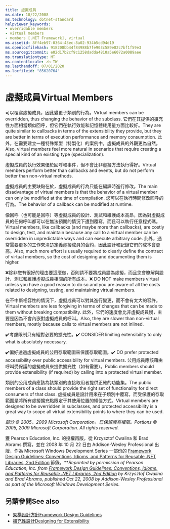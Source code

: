 ```yaml
---
title: 虛擬成員
ms.date: 10/22/2008
ms.technology: dotnet-standard
helpviewer_keywords:
- overridable members
- virtual members
- members [.NET Framework], virtual
ms.assetid: 8ff4eb97-0364-43ec-8a02-934b5cd94d19
ms.openlocfilehash: 918208bb44f84988b7fe903c589e82c7bf1f59e3
ms.sourcegitcommit: e02d17b2cf9c1258dadda4810a5e6072a0089aee
ms.translationtype: MT
ms.contentlocale: zh-TW
ms.lasthandoff: 07/01/2020
ms.locfileid: "85620764"
---
```

# <a name="virtual-members"></a><span data-ttu-id="a14b0-102">虛擬成員</span><span class="sxs-lookup"><span data-stu-id="a14b0-102">Virtual Members</span></span>
<span data-ttu-id="a14b0-103">可以覆寫虛擬成員，因此變更子類別的行為。</span><span class="sxs-lookup"><span data-stu-id="a14b0-103">Virtual members can be overridden, thus changing the behavior of the subclass.</span></span> <span data-ttu-id="a14b0-104">它們在其提供的擴充性方面相當類似回呼，但它們在執行效能和記憶體耗用量方面比較好。</span><span class="sxs-lookup"><span data-stu-id="a14b0-104">They are quite similar to callbacks in terms of the extensibility they provide, but they are better in terms of execution performance and memory consumption.</span></span> <span data-ttu-id="a14b0-105">此外，在需要建立一種特殊類型（特製化）的案例中，虛擬成員的外觀更為自然。</span><span class="sxs-lookup"><span data-stu-id="a14b0-105">Also, virtual members feel more natural in scenarios that require creating a special kind of an existing type (specialization).</span></span>

 <span data-ttu-id="a14b0-106">虛擬成員的執行效果優於回呼和事件，但不會比非虛擬方法執行得好。</span><span class="sxs-lookup"><span data-stu-id="a14b0-106">Virtual members perform better than callbacks and events, but do not perform better than non-virtual methods.</span></span>

 <span data-ttu-id="a14b0-107">虛擬成員的主要缺點在於，虛擬成員的行為只能在編譯時進行修改。</span><span class="sxs-lookup"><span data-stu-id="a14b0-107">The main disadvantage of virtual members is that the behavior of a virtual member can only be modified at the time of compilation.</span></span> <span data-ttu-id="a14b0-108">您可以在執行時間修改回呼的行為。</span><span class="sxs-lookup"><span data-stu-id="a14b0-108">The behavior of a callback can be modified at runtime.</span></span>

 <span data-ttu-id="a14b0-109">像回呼（也可能是回呼）等虛擬成員的設計、測試和維護成本高昂，因為對虛擬成員的任何呼叫都可以在無法預期的情況下遭到覆寫，而且可以執行任意程式碼。</span><span class="sxs-lookup"><span data-stu-id="a14b0-109">Virtual members, like callbacks (and maybe more than callbacks), are costly to design, test, and maintain because any call to a virtual member can be overridden in unpredictable ways and can execute arbitrary code.</span></span> <span data-ttu-id="a14b0-110">此外，通常需要更多的工作來清楚定義虛擬成員的合約，因此設計和記錄它們的成本會更高。</span><span class="sxs-lookup"><span data-stu-id="a14b0-110">Also, much more effort is usually required to clearly define the contract of virtual members, so the cost of designing and documenting them is higher.</span></span>

 <span data-ttu-id="a14b0-111">❌除非您有很好的理由要這麼做，否則請不要將成員設為虛擬，而且您會瞭解與設計、測試和維護虛擬成員相關的所有成本。</span><span class="sxs-lookup"><span data-stu-id="a14b0-111">❌ DO NOT make members virtual unless you have a good reason to do so and you are aware of all the costs related to designing, testing, and maintaining virtual members.</span></span>

 <span data-ttu-id="a14b0-112">在不中斷相容性的情況下，虛擬成員可以對其進行變更，而不會有太大的容許。</span><span class="sxs-lookup"><span data-stu-id="a14b0-112">Virtual members are less forgiving in terms of changes that can be made to them without breaking compatibility.</span></span> <span data-ttu-id="a14b0-113">此外，它們的速度會比非虛擬成員慢，主要是因為不會內嵌對虛擬成員的呼叫。</span><span class="sxs-lookup"><span data-stu-id="a14b0-113">Also, they are slower than non-virtual members, mostly because calls to virtual members are not inlined.</span></span>

 <span data-ttu-id="a14b0-114">✔️考慮限制只有絕對必要的擴充性。</span><span class="sxs-lookup"><span data-stu-id="a14b0-114">✔️ CONSIDER limiting extensibility to only what is absolutely necessary.</span></span>

 <span data-ttu-id="a14b0-115">✔️偏好透過虛擬成員的公用存取範圍來保護存取範圍。</span><span class="sxs-lookup"><span data-stu-id="a14b0-115">✔️ DO prefer protected accessibility over public accessibility for virtual members.</span></span> <span data-ttu-id="a14b0-116">公用成員應該藉由呼叫受保護的虛擬成員來提供擴充性（如有需要）。</span><span class="sxs-lookup"><span data-stu-id="a14b0-116">Public members should provide extensibility (if required) by calling into a protected virtual member.</span></span>

 <span data-ttu-id="a14b0-117">類別的公用成員應該為該類別的直接取用者提供正確的功能集。</span><span class="sxs-lookup"><span data-stu-id="a14b0-117">The public members of a class should provide the right set of functionality for direct consumers of that class.</span></span> <span data-ttu-id="a14b0-118">虛擬成員是設計用來在子類別中覆寫，而受保護的存取範圍是將所有虛擬擴充點限定于其使用位置的絕佳方式。</span><span class="sxs-lookup"><span data-stu-id="a14b0-118">Virtual members are designed to be overridden in subclasses, and protected accessibility is a great way to scope all virtual extensibility points to where they can be used.</span></span>

 <span data-ttu-id="a14b0-119">*部分 &copy; 2005，2009 Microsoft Corporation。已保留擁有權限。*</span><span class="sxs-lookup"><span data-stu-id="a14b0-119">*Portions &copy; 2005, 2009 Microsoft Corporation. All rights reserved.*</span></span>

 <span data-ttu-id="a14b0-120">獲 Pearson Education, Inc. 的授權再版，從 Krzysztof Cwalina 和 Brad Abrams 撰寫，並在 2008 年 10 月 22 日由 Addison-Wesley Professional 出版，作為 Microsoft Windows Development Series 一部份的 [Framework Design Guidelines: Conventions, Idioms, and Patterns for Reusable .NET Libraries, 2nd Edition](https://www.informit.com/store/framework-design-guidelines-conventions-idioms-and-9780321545619) 節錄。\*\*</span><span class="sxs-lookup"><span data-stu-id="a14b0-120">*Reprinted by permission of Pearson Education, Inc. from [Framework Design Guidelines: Conventions, Idioms, and Patterns for Reusable .NET Libraries, 2nd Edition](https://www.informit.com/store/framework-design-guidelines-conventions-idioms-and-9780321545619) by Krzysztof Cwalina and Brad Abrams, published Oct 22, 2008 by Addison-Wesley Professional as part of the Microsoft Windows Development Series.*</span></span>

## <a name="see-also"></a><span data-ttu-id="a14b0-121">另請參閱</span><span class="sxs-lookup"><span data-stu-id="a14b0-121">See also</span></span>

- [<span data-ttu-id="a14b0-122">架構設計方針</span><span class="sxs-lookup"><span data-stu-id="a14b0-122">Framework Design Guidelines</span></span>](index.md)
- [<span data-ttu-id="a14b0-123">擴充性設計</span><span class="sxs-lookup"><span data-stu-id="a14b0-123">Designing for Extensibility</span></span>](designing-for-extensibility.md)
